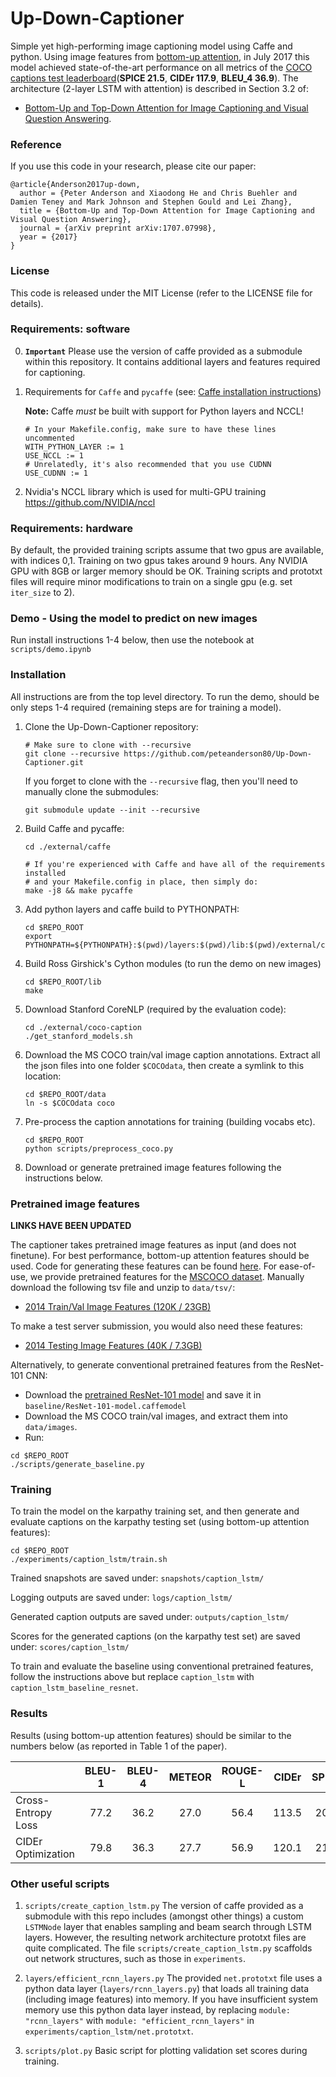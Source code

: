 # Up-Down-Captioner

Simple yet high-performing image captioning model using Caffe and python. Using image features from [bottom-up attention](https://github.com/peteanderson80/bottom-up-attention), in July 2017 this model achieved state-of-the-art performance on all metrics of the [COCO captions test leaderboard](http://cocodataset.org/#captions-leaderboard)(**SPICE 21.5**, **CIDEr 117.9**, **BLEU_4 36.9**). The architecture (2-layer LSTM with attention) is described in Section 3.2 of:
- [Bottom-Up and Top-Down Attention for Image Captioning and Visual Question Answering](https://arxiv.org/abs/1707.07998). 

### Reference
If you use this code in your research, please cite our paper:
```
@article{Anderson2017up-down,
  author = {Peter Anderson and Xiaodong He and Chris Buehler and Damien Teney and Mark Johnson and Stephen Gould and Lei Zhang},
  title = {Bottom-Up and Top-Down Attention for Image Captioning and Visual Question Answering},
  journal = {arXiv preprint arXiv:1707.07998},
  year = {2017}
}
```

### License

This code is released under the MIT License (refer to the LICENSE file for details).

### Requirements: software

0. **`Important`** Please use the version of caffe provided as a submodule within this repository. It contains additional layers and features required for captioning.

1.  Requirements for `Caffe` and `pycaffe` (see: [Caffe installation instructions](http://caffe.berkeleyvision.org/installation.html))

    **Note:** Caffe *must* be built with support for Python layers and NCCL!

    ```make
    # In your Makefile.config, make sure to have these lines uncommented
    WITH_PYTHON_LAYER := 1
    USE_NCCL := 1
    # Unrelatedly, it's also recommended that you use CUDNN
    USE_CUDNN := 1
    ```
3.  Nvidia's NCCL library which is used for multi-GPU training https://github.com/NVIDIA/nccl

### Requirements: hardware

By default, the provided training scripts assume that two gpus are available, with indices 0,1. Training on two gpus takes around 9 hours. Any NVIDIA GPU with 8GB or larger memory should be OK. Training scripts and prototxt files will require minor modifications to train on a single gpu (e.g. set `iter_size` to 2).


### Demo - Using the model to predict on new images

Run install instructions 1-4 below, then use the notebook at `scripts/demo.ipynb`

### Installation

All instructions are from the top level directory. To run the demo, should be only steps 1-4 required (remaining steps are for training a model).

1.  Clone the Up-Down-Captioner repository:
    ```Shell
    # Make sure to clone with --recursive
    git clone --recursive https://github.com/peteanderson80/Up-Down-Captioner.git
    ```

    If you forget to clone with the `--recursive` flag, then you'll need to manually clone the submodules:
    ```Shell
    git submodule update --init --recursive
    ```

2.  Build Caffe and pycaffe:
    ```Shell
    cd ./external/caffe

    # If you're experienced with Caffe and have all of the requirements installed
    # and your Makefile.config in place, then simply do:
    make -j8 && make pycaffe
    ```

3.  Add python layers and caffe build to PYTHONPATH:
    ```Shell
    cd $REPO_ROOT
    export PYTHONPATH=${PYTHONPATH}:$(pwd)/layers:$(pwd)/lib:$(pwd)/external/caffe/python
    ```
    
4.  Build Ross Girshick's Cython modules (to run the demo on new images)
    ```Shell
    cd $REPO_ROOT/lib
    make
    ```
    
5.  Download Stanford CoreNLP (required by the evaluation code):
    ```Shell
    cd ./external/coco-caption
    ./get_stanford_models.sh
    ```

6.  Download the MS COCO train/val image caption annotations. Extract all the json files into one folder `$COCOdata`, then create a symlink to this location:
    ```Shell
    cd $REPO_ROOT/data
    ln -s $COCOdata coco
    ``` 

7.  Pre-process the caption annotations for training (building vocabs etc).
    ```Shell
    cd $REPO_ROOT
    python scripts/preprocess_coco.py
    ``` 
    
8.  Download or generate pretrained image features following the instructions below.


### Pretrained image features

**LINKS HAVE BEEN UPDATED**

The captioner takes pretrained image features as input (and does not finetune). For best performance, bottom-up attention features should be used. Code for generating these features can be found [here](https://github.com/peteanderson80/bottom-up-attention). For ease-of-use, we provide pretrained features for the [MSCOCO dataset](http://mscoco.org/dataset/#download). Manually download the following tsv file and unzip to `data/tsv/`:
- [2014 Train/Val Image Features (120K / 23GB)](https://imagecaption.blob.core.windows.net/imagecaption/trainval.zip)

To make a test server submission, you would also need these features:
- [2014 Testing Image Features (40K / 7.3GB)](https://imagecaption.blob.core.windows.net/imagecaption/test2014.zip)

Alternatively, to generate conventional pretrained features from the ResNet-101 CNN:
- Download the [pretrained ResNet-101 model](https://github.com/KaimingHe/deep-residual-networks#models) and save it in `baseline/ResNet-101-model.caffemodel`
- Download the MS COCO train/val images, and extract them into `data/images`.
- Run:
```Shell
cd $REPO_ROOT
./scripts/generate_baseline.py
``` 

### Training

To train the model on the karpathy training set, and then generate and evaluate captions on the karpathy testing set (using bottom-up attention features): 
```Shell
cd $REPO_ROOT
./experiments/caption_lstm/train.sh
```

Trained snapshots are saved under: `snapshots/caption_lstm/`

Logging outputs are saved under: `logs/caption_lstm/`

Generated caption outputs are saved under: `outputs/caption_lstm/`

Scores for the generated captions (on the karpathy test set) are saved under: `scores/caption_lstm/`

To train and evaluate the baseline using conventional pretrained features, follow the instructions above but replace `caption_lstm` with `caption_lstm_baseline_resnet`.

### Results

Results (using bottom-up attention features) should be similar to the numbers below (as reported in Table 1 of the paper).

|                   | BLEU-1  | BLEU-4  | METEOR  | ROUGE-L |  CIDEr  |  SPICE  |
|-------------------|:-------:|:-------:|:-------:|:-------:|:-------:|:-------:|
|Cross-Entropy Loss |  77.2   |  36.2   |  27.0   |  56.4   |  113.5  |  20.3   |
|CIDEr Optimization |  79.8   |  36.3   |  27.7   |  56.9   |  120.1  |  21.4   |

### Other useful scripts

1. `scripts/create_caption_lstm.py`
    The version of caffe provided as a submodule with this repo includes (amongst other things) a custom `LSTMNode` layer that enables sampling and beam search through LSTM layers. However, the resulting network architecture prototxt files are quite complicated. The file `scripts/create_caption_lstm.py` scaffolds out network structures, such as those in `experiments`.

2. `layers/efficient_rcnn_layers.py`
    The provided `net.prototxt` file uses a python data layer (`layers/rcnn_layers.py`) that loads all training data (including image features) into memory. If you have insufficient system memory use this python data layer instead, by replacing `module: "rcnn_layers"` with `module: "efficient_rcnn_layers"` in `experiments/caption_lstm/net.prototxt`.

3. `scripts/plot.py`
    Basic script for plotting validation set scores during training.
